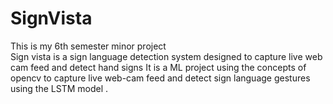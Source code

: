 # SignVista
This is my 6th semester minor project  
Sign vista is a sign language detection  system designed to  capture live web cam feed and detect hand signs 
It is a ML project  using the concepts of  opencv to  capture  live web-cam feed  and detect sign language gestures using the LSTM model . 
